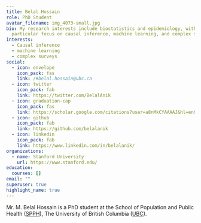 ```yaml
---
title: Belal Hossain
role: PhD Student
avatar_filename: img_4073-small.jpg
bio: My research interests include biostatistics and epidemiology, with a
  particular focus on causal inference, machine learning, and complex surveys.
interests:
  - Causal inference
  - machine learning
  - complex surveys
social:
  - icon: envelope
    icon_pack: fas
    link: /#belal.hossain@ubc.ca
  - icon: twitter
    icon_pack: fab
    link: https://twitter.com/BelalAnik
  - icon: graduation-cap
    icon_pack: fas
    link: https://scholar.google.com/citations?user=a8nMkCYAAAAJ&hl=en&authuser=1
  - icon: github
    icon_pack: fab
    link: https://github.com/belalanik
  - icon: linkedin
    icon_pack: fab
    link: https://www.linkedin.com/in/belalanik/
organizations:
  - name: Stanford University
    url: https://www.stanford.edu/
education:
  courses: []
email: ""
superuser: true
highlight_name: true
---
```

Mr. M. Belal Hossain is a PhD student at the School of Population and Public Health ([SPPH](https://www.spph.ubc.ca/)), The University of British Columbia ([UBC](https://www.ubc.ca/)).